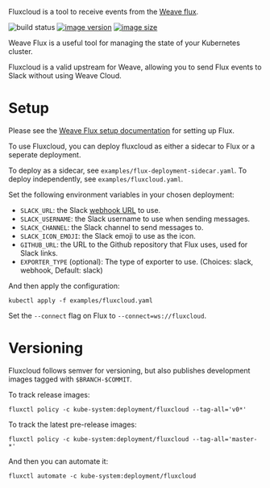 Fluxcloud is a tool to receive events from the [Weave flux](https://github.com/weaveworks/flux).

![build status](https://ci.codesink.net/api/badges/justinbarrick/fluxcloud/status.svg)
[![image version](https://images.microbadger.com/badges/version/justinbarrick/fluxcloud.svg)](https://microbadger.com/images/justinbarrick/fluxcloud)
[![image size](https://images.microbadger.com/badges/image/justinbarrick/fluxcloud.svg)](https://microbadger.com/images/justinbarrick/fluxcloud "Get your own image badge on microbadger.com")

Weave Flux is a useful tool for managing the state of your Kubernetes cluster.

Fluxcloud is a valid upstream for Weave, allowing you to send Flux events to Slack
without using Weave Cloud.

# Setup

Please see the [Weave Flux setup documentation](https://github.com/weaveworks/flux/blob/master/site/standalone/installing.md) for setting up Flux.

To use Fluxcloud, you can deploy fluxcloud as either a sidecar to Flux or a seperate deployment.

To deploy as a sidecar, see `examples/flux-deployment-sidecar.yaml`.
To deploy independently, see `examples/fluxcloud.yaml`.

Set the following environment variables in your chosen deployment:

* `SLACK_URL`: the Slack [webhook URL](https://api.slack.com/incoming-webhooks) to use.
* `SLACK_USERNAME`: the Slack username to use when sending messages.
* `SLACK_CHANNEL`: the Slack channel to send messages to.
* `SLACK_ICON_EMOJI`: the Slack emoji to use as the icon.
* `GITHUB_URL`: the URL to the Github repository that Flux uses, used for Slack links.
* `EXPORTER_TYPE` (optional): The type of exporter to use. (Choices: slack, webhook, Default: slack)

And then apply the configuration:

```
kubectl apply -f examples/fluxcloud.yaml
```

Set the `--connect` flag on Flux to `--connect=ws://fluxcloud`.

# Versioning

Fluxcloud follows semver for versioning, but also publishes development images tagged
with `$BRANCH-$COMMIT`.

To track release images:

```
fluxctl policy -c kube-system:deployment/fluxcloud --tag-all='v0*'
```

To track the latest pre-release images:

```
fluxctl policy -c kube-system:deployment/fluxcloud --tag-all='master-*'
```

And then you can automate it:

```
fluxctl automate -c kube-system:deployment/fluxcloud
```
